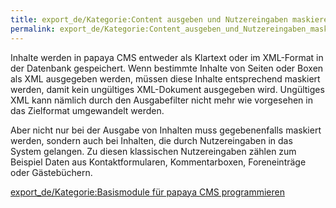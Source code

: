 ```yaml
---
title: export_de/Kategorie:Content ausgeben und Nutzereingaben maskieren
permalink: export_de/Kategorie:Content_ausgeben_und_Nutzereingaben_maskieren/
---
```


Inhalte werden in papaya CMS entweder als Klartext oder im XML-Format in der Datenbank gespeichert. Wenn bestimmte Inhalte von Seiten oder Boxen als XML ausgegeben werden, müssen diese Inhalte entsprechend maskiert werden, damit kein ungültiges XML-Dokument ausgegeben wird. Ungültiges XML kann nämlich durch den Ausgabefilter nicht mehr wie vorgesehen in das Zielformat umgewandelt werden.

Aber nicht nur bei der Ausgabe von Inhalten muss gegebenenfalls maskiert werden, sondern auch bei Inhalten, die durch Nutzereingaben in das System gelangen. Zu diesen klassischen Nutzereingaben zählen zum Beispiel Daten aus Kontaktformularen, Kommentarboxen, Foreneinträge oder Gästebüchern.

[export_de/Kategorie:Basismodule für papaya CMS programmieren](export_de/Kategorie:Basismodule_für_papaya_CMS_programmieren )